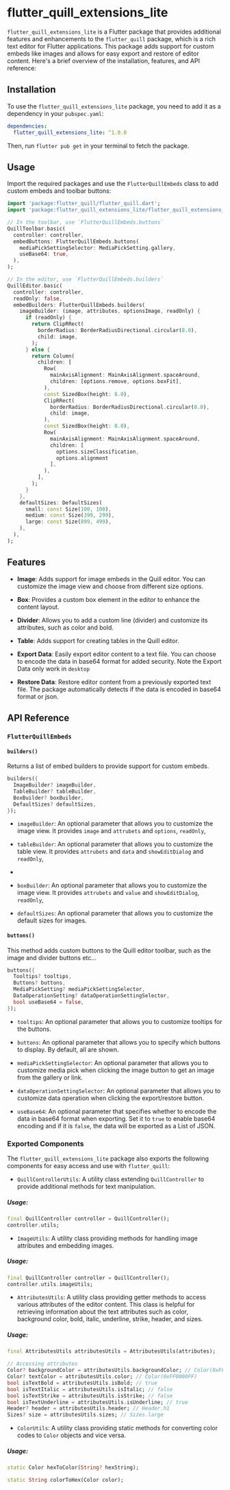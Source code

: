 # flutter_quill_extensions_lite

`flutter_quill_extensions_lite` is a Flutter package that provides additional features and enhancements to the `flutter_quill` package, which is a rich text editor for Flutter applications. This package adds support for custom embeds like images and allows for easy export and restore of editor content. Here's a brief overview of the installation, features, and API reference:

## Installation

To use the `flutter_quill_extensions_lite` package, you need to add it as a dependency in your `pubspec.yaml`:

```yaml
dependencies:
  flutter_quill_extensions_lite: ^1.0.0
```

Then, run `flutter pub get` in your terminal to fetch the package.

## Usage

Import the required packages and use the `FlutterQuillEmbeds` class to add custom embeds and toolbar buttons:

```dart
import 'package:flutter_quill/flutter_quill.dart';
import 'package:flutter_quill_extensions_lite/flutter_quill_extensions_lite.dart';

// In the toolbar, use `FlutterQuillEmbeds.buttons`
QuillToolbar.basic(
  controller: controller,
  embedButtons: FlutterQuillEmbeds.buttons(
    mediaPickSettingSelector: MediaPickSetting.gallery,
    useBase64: true,
  ),
);

// In the editor, use `FlutterQuillEmbeds.builders`
QuillEditor.basic(
  controller: controller,
  readOnly: false,
  embedBuilders: FlutterQuillEmbeds.builders(
    imageBuilder: (image, attributes, optionsImage, readOnly) {
      if (readOnly) {
        return ClipRRect(
          borderRadius: BorderRadiusDirectional.circular(8.0),
          child: image,
        );
      } else {
        return Column(
          children: [
            Row(
              mainAxisAlignment: MainAxisAlignment.spaceAround,
              children: [options.remove, options.boxFit],
            ),
            const SizedBox(height: 8.0),
            ClipRRect(
              borderRadius: BorderRadiusDirectional.circular(8.0),
              child: image,
            ),
            const SizedBox(height: 8.0),
            Row(
              mainAxisAlignment: MainAxisAlignment.spaceAround,
              children: [
                options.sizeClassification,
                options.alignment
              ],
            ),
          ],
        );
      }
    },
    defaultSizes: DefaultSizes(
      small: const Size(100, 100),
      medium: const Size(399, 299),
      large: const Size(899, 499),
    ),
  ),
);
```

## Features

- **Image**: Adds support for image embeds in the Quill editor. You can customize the image view and choose from different size options.

- **Box**: Provides a custom box element in the editor to enhance the content layout.

- **Divider**: Allows you to add a custom line (divider) and customize its attributes, such as color and bold.

- **Table**: Adds support for creating tables in the Quill editor.

- **Export Data**: Easily export editor content to a text file. You can choose to encode the data in base64 format for added security. Note the Export Data only work in `desktop`

- **Restore Data**: Restore editor content from a previously exported text file. The package automatically detects if the data is encoded in base64 format or json.

## API Reference

### `FlutterQuillEmbeds`

#### `builders()`

Returns a list of embed builders to provide support for custom embeds.

```dart
builders({
  ImageBuilder? imageBuilder,
  TableBuilder? tableBuilder,
  BoxBuilder? boxBuilder,
  DefaultSizes? defaultSizes,
});
```

- `imageBuilder`: An optional parameter that allows you to customize the image view. It provides `image` and `attrubets` and `options`, `readOnly`,

- `tableBuilder`: An optional parameter that allows you to customize the table view. It provides `attrubets` and `data` and `showEditDialog` and `readOnly`,
- 
- `boxBuilder`: An optional parameter that allows you to customize the image view. It provides `attrubets` and `value` and `showEditDialog`, `readOnly`,

- `defaultSizes`: An optional parameter that allows you to customize the default sizes for images.

#### `buttons()`

This method adds custom buttons to the Quill editor toolbar, such as the image and divider buttons etc...

```dart
buttons({
  Tooltips? tooltips,
  Buttons? buttons,
  MediaPickSetting? mediaPickSettingSelector,
  DataOperationSetting? dataOperationSettingSelector,
  bool useBase64 = false,
});
```

- `tooltips`: An optional parameter that allows you to customize tooltips for the buttons.

- `buttons`: An optional parameter that allows you to specify which buttons to display. By default, all are shown.

- `mediaPickSettingSelector`: An optional parameter that allows you to customize media pick when clicking the image button to get an image from the gallery or link.

- `dataOperationSettingSelector`: An optional parameter that allows you to customize data operation when clicking the export/restore button.

- `useBase64`: An optional parameter that specifies whether to encode the data in base64 format when exporting. Set it to `true` to enable base64 encoding and if it is `false`, the data will be exported as a List of JSON.

### Exported Components

The `flutter_quill_extensions_lite` package also exports the following components for easy access and use with `flutter_quill`:

- `QuillControllerUtils`: A utility class extending `QuillController` to provide additional methods for text manipulation.

##### Usage:
```dart
final QuillController controller = QuillController();
controller.utils;
```

- `ImageUtils`: A utility class providing methods for handling image attributes and embedding images.

##### Usage:
```dart
final QuillController controller = QuillController();
controller.utils.imageUtils;
```

- `AttributesUtils`: A utility class providing getter methods to access various attributes of the editor content. This class is helpful for retrieving information about the text attributes such as color, background color, bold, italic, underline, strike, header, and sizes.

##### Usage:
```dart
final AttributesUtils attributesUtils = AttributesUtils(attributes);

// Accessing attributes
Color? backgroundColor = attributesUtils.backgroundColor; // Color(0xFFFFFF00)
Color? textColor = attributesUtils.color; // Color(0xFF0000FF)
bool isTextBold = attributesUtils.isBold; // true
bool isTextItalic = attributesUtils.isItalic; // false
bool isTextStrike = attributesUtils.isStrike; // false
bool isTextUnderline = attributesUtils.isUnderline; // true
Header? header = attributesUtils.header; // Header.h1
Sizes? size = attributesUtils.sizes; // Sizes.large
```

- `ColorUtils`: A utility class providing static methods for converting color codes to `Color` objects and vice versa.

##### Usage:
```dart
static Color hexToColor(String? hexString);

static String colorToHex(Color color);
```